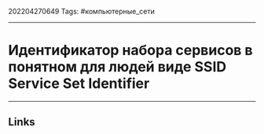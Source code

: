 202204270649
Tags: #компьютерные_сети

---

# Идентификатор набора сервисов в понятном для людей виде SSID Service Set Identifier


---
## Links